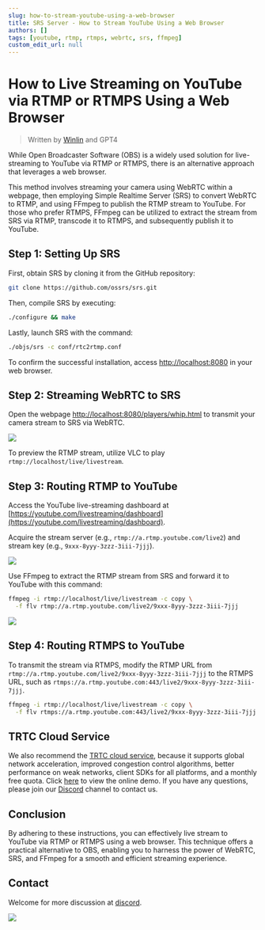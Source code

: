 ```yaml
---
slug: how-to-stream-youtube-using-a-web-browser
title: SRS Server - How to Stream YouTube Using a Web Browser
authors: []
tags: [youtube, rtmp, rtmps, webrtc, srs, ffmpeg]
custom_edit_url: null
---
```


# How to Live Streaming on YouTube via RTMP or RTMPS Using a Web Browser

> Written by [Winlin](https://github.com/winlinvip) and GPT4

While Open Broadcaster Software (OBS) is a widely used solution for live-streaming to YouTube via RTMP or RTMPS, there is an alternative approach that leverages a web browser. 

This method involves streaming your camera using WebRTC within a webpage, then employing Simple Realtime Server (SRS) to convert WebRTC to RTMP, and using FFmpeg to publish the RTMP stream to YouTube. For those who prefer RTMPS, FFmpeg can be utilized to extract the stream from SRS via RTMP, transcode it to RTMPS, and subsequently publish it to YouTube.

<!--truncate-->

## Step 1: Setting Up SRS

First, obtain SRS by cloning it from the GitHub repository: 

```bash
git clone https://github.com/ossrs/srs.git
```

Then, compile SRS by executing:

```bash
./configure && make
```

Lastly, launch SRS with the command:

```bash
./objs/srs -c conf/rtc2rtmp.conf
```

To confirm the successful installation, access [http://localhost:8080](http://localhost:8080) in your web browser.

## Step 2: Streaming WebRTC to SRS

Open the webpage [http://localhost:8080/players/whip.html](http://localhost:8080/players/whip.html) to transmit your camera stream to SRS via WebRTC. 

![](/img/blog-2023-05-16-001.png)

To preview the RTMP stream, utilize VLC to play `rtmp://localhost/live/livestream`.

## Step 3: Routing RTMP to YouTube

Access the YouTube live-streaming dashboard at [https://youtube.com/livestreaming/dashboard](https://youtube.com/livestreaming/dashboard).

Acquire the stream server (e.g., `rtmp://a.rtmp.youtube.com/live2`) and stream key (e.g., `9xxx-8yyy-3zzz-3iii-7jjj`).

![](/img/blog-2023-05-16-002.png)

Use FFmpeg to extract the RTMP stream from SRS and forward it to YouTube with this command: 

```bash
ffmpeg -i rtmp://localhost/live/livestream -c copy \
  -f flv rtmp://a.rtmp.youtube.com/live2/9xxx-8yyy-3zzz-3iii-7jjj
```

![](/img/blog-2023-05-16-003.png)

## Step 4: Routing RTMPS to YouTube

To transmit the stream via RTMPS, modify the RTMP URL from `rtmp://a.rtmp.youtube.com/live2/9xxx-8yyy-3zzz-3iii-7jjj` to the RTMPS URL, such as `rtmps://a.rtmp.youtube.com:443/live2/9xxx-8yyy-3zzz-3iii-7jjj`.

```bash
ffmpeg -i rtmp://localhost/live/livestream -c copy \
  -f flv rtmps://a.rtmp.youtube.com:443/live2/9xxx-8yyy-3zzz-3iii-7jjj
```

## TRTC Cloud Service

We also recommend the [TRTC cloud service](https://ossrs.io/trtc/register?utm_source=community&utm_medium=ossrs&utm_campaign=OBS-WHIP-TRTC&_channel_track_key=K7mXPmCZ), 
because it supports global network acceleration, improved congestion control algorithms, better performance on weak networks, 
client SDKs for all platforms, and a monthly free quota. Click [here](https://ossrs.io/trtc/demo?utm_source=community&utm_medium=ossrs&utm_campaign=OBS-WHIP-TRTC&_channel_track_key=lfJKyOlF)
to view the online demo. If you have any questions, please join our [Discord](https://discord.gg/DCCH6HyhuT) channel
to contact us.

## Conclusion

By adhering to these instructions, you can effectively live stream to YouTube via RTMP or RTMPS using a web browser. 
This technique offers a practical alternative to OBS, enabling you to harness the power of WebRTC, SRS, and FFmpeg 
for a smooth and efficient streaming experience.

## Contact

Welcome for more discussion at [discord](https://discord.gg/bQUPDRqy79).

![](https://ossrs.net/gif/v1/sls.gif?site=ossrs.io&path=/lts/blog-en/2023-05-16-Stream-YouTube-Using-Web-Browser)
